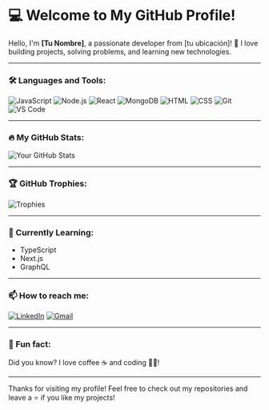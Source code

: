 # 💻 Welcome to My GitHub Profile!

Hello, I'm **[Tu Nombre]**, a passionate developer from [tu ubicación]! 👋 I love building projects, solving problems, and learning new technologies.

---

### 🛠️ Languages and Tools:

![JavaScript](https://img.shields.io/badge/-JavaScript-F7DF1E?style=flat&logo=javascript&logoColor=black)
![Node.js](https://img.shields.io/badge/-Node.js-339933?style=flat&logo=node.js&logoColor=white)
![React](https://img.shields.io/badge/-React-61DAFB?style=flat&logo=react&logoColor=black)
![MongoDB](https://img.shields.io/badge/-MongoDB-47A248?style=flat&logo=mongodb&logoColor=white)
![HTML](https://img.shields.io/badge/-HTML5-E34F26?style=flat&logo=html5&logoColor=white)
![CSS](https://img.shields.io/badge/-CSS3-1572B6?style=flat&logo=css3&logoColor=white)
![Git](https://img.shields.io/badge/-Git-F05032?style=flat&logo=git&logoColor=white)
![VS Code](https://img.shields.io/badge/-VS%20Code-007ACC?style=flat&logo=visual-studio-code&logoColor=white)

---

### 🔥 My GitHub Stats:

![Your GitHub Stats](https://github-readme-stats.vercel.app/api?username=tu-usuario&show_icons=true&theme=radical)

---

### 🏆 GitHub Trophies:

![Trophies](https://github-profile-trophy.vercel.app/?username=tu-usuario&theme=gruvbox&no-bg=true&no-frame=true&row=1)

---

### 🌱 Currently Learning:
- TypeScript
- Next.js
- GraphQL

---

### 📫 How to reach me:

[![LinkedIn](https://img.shields.io/badge/-LinkedIn-blue?style=flat&logo=linkedin&logoColor=white)](https://www.linkedin.com/in/tu-usuario/)
[![Gmail](https://img.shields.io/badge/-Gmail-D14836?style=flat&logo=gmail&logoColor=white)](mailto:tu-email@gmail.com)

---

### 💬 Fun fact:
Did you know? I love coffee ☕ and coding 👨‍💻!

---

Thanks for visiting my profile! Feel free to check out my repositories and leave a ⭐️ if you like my projects!
